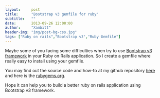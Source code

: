 ```yaml
---
layout:     post
title:      "Bootstrap v3 gemfile for ruby"
subtitle:   ""
date:       2013-09-26 12:00:00
author:     "Xambitt"
header-img: "img/post-bg-css.jpg"
tags: ["Ruby on rails","Bootstrap v3","Ruby Gemfile"]
---
```


Maybe some of you facing some difficulties when try to use [Bootstrap v3 framework][TB] in your Ruby on Rails application. So I create a gemfile where really easy to install using your gemfile.

You may find out the source code and how-to at my github repository [here][BV3] and here is the [rubygems.org][RG].

Hope it can help you to build a better ruby on rails application using Bootstrap v3 framework.


[TB]: http://getbootstrap.com/ "Bootstrap v3 framework"
[BV3]: https://github.com/AmirolAhmad/bootstrap_v3 "Bootstrap v3 Gemfile"
[RG]: https://rubygems.org/gems/bootstrap_v3 "rubygems.org"